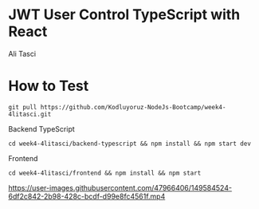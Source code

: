 # JWT User Control TypeScript with React

Ali Tasci

# How to Test
```console
git pull https://github.com/Kodluyoruz-NodeJs-Bootcamp/week4-4litasci.git
```

Backend TypeScript
```console
cd week4-4litasci/backend-typescript && npm install && npm start dev
```

Frontend
```console
cd week4-4litasci/frontend && npm install && npm start
```

https://user-images.githubusercontent.com/47966406/149584524-6df2c842-2b98-428c-bcdf-d99e8fc4561f.mp4
